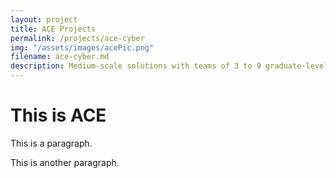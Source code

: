 ```yaml
---
layout: project
title: ACE Projects
permalink: /projects/ace-cyber
img: "/assets/images/acePic.png"
filename: ace-cyber.md
description: Medium-scale solutions with teams of 3 to 9 graduate-level cybersecurity challenge problems including hardware security, malware analysis and development, and pre and post exploitation attacking.
---
```


<html lang="en">
<meta charset="UTF-8">
<meta name="viewport" content="width=device-width,initial-scale=1">
<link rel="stylesheet" href="">

<body>

<div class="">
 <h1>This is ACE</h1>
 <p>This is a paragraph.</p>
 <p>This is another paragraph.</p>
</div>

</body>
</html>
